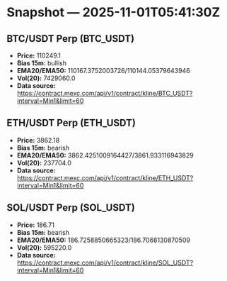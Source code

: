 # Snapshot — 2025-11-01T05:41:30Z

## BTC/USDT Perp (BTC_USDT)
- **Price:** 110249.1
- **Bias 15m:** bullish
- **EMA20/EMA50:** 110167.3752003726/110144.05379643946
- **Vol(20):** 7429060.0
- **Data source:** https://contract.mexc.com/api/v1/contract/kline/BTC_USDT?interval=Min1&limit=60

## ETH/USDT Perp (ETH_USDT)
- **Price:** 3862.18
- **Bias 15m:** bearish
- **EMA20/EMA50:** 3862.4251009164427/3861.933116943829
- **Vol(20):** 237704.0
- **Data source:** https://contract.mexc.com/api/v1/contract/kline/ETH_USDT?interval=Min1&limit=60

## SOL/USDT Perp (SOL_USDT)
- **Price:** 186.71
- **Bias 15m:** bearish
- **EMA20/EMA50:** 186.7258850665323/186.7068130870509
- **Vol(20):** 595220.0
- **Data source:** https://contract.mexc.com/api/v1/contract/kline/SOL_USDT?interval=Min1&limit=60

